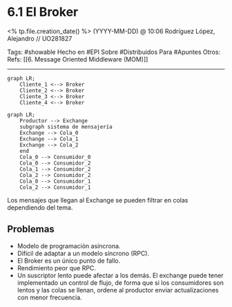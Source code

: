 # 6.1 El Broker
<% tp.file.creation_date() %> (YYYY-MM-DD) @ 10:06
Rodríguez López, Alejandro // UO281827

Tags:
	#showable
	Hecho en #EPI
	Sobre #Distribuidos 
	Para #Apuntes
	Otros:
	Refs:
	 [[6. Message Oriented Middleware (MOM)]]
 
<hr>

``` mermaid
graph LR;
	Cliente_1 <--> Broker
	Cliente_2 <--> Broker
	Cliente_3 <--> Broker
	Cliente_4 <--> Broker
```

```mermaid
graph LR;
	Productor --> Exchange
	subgraph sistema de mensajería
	Exchange --> Cola_0
	Exchange --> Cola_1
	Exchange --> Cola_2
	end
	Cola_0 --> Consumidor_0
	Cola_0 --> Consumidor_2
	Cola_1 --> Consumidor_2
	Cola_2 --> Consumidor_2
	Cola_0 --> Consumidor_1
	Cola_2 --> Consumidor_1
```

Los mensajes que llegan al Exchange se pueden filtrar en colas dependiendo del tema.

## Problemas
- Modelo de programación asíncrona.
- Difícil de adaptar a un modelo síncrono (RPC).
- El Broker es un único punto de fallo.
- Rendimiento peor que RPC.
- Un suscriptor lento puede afectar a los demás.
	El exchange puede tener implementado un control de flujo, de forma que si los consumidores son lentos y las colas se llenan, ordene al productor enviar actualizaciones con menor frecuencia.
